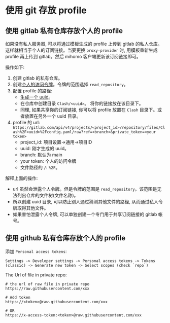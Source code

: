 # 使用 git 存放 profile

## 使用 gitlab 私有仓库存放个人的 profile

如果没有私人服务器, 可以将通过模板生成的 profile 上传到 gitlab 的私人仓库。这样就相当于个人的订阅链接。当要更换 `proxy-provider` 时, 用模板重新生成 profile 再上传到 gitlab。然后 mihomo 客户端更新该订阅链接即可。

操作如下:
1.  创建 gitlab 的私有仓库。
2.  创建[个人的访问令牌](https://gitlab.com/-/user_settings/personal_access_tokens)。令牌的范围选择 `read_repository`。
3.  配置 profile 的路径:
    -   [生成一个 uuid](https://www.uuidgenerator.net/)。
    -   在仓库中创建目录 `Clash/<uuid>`。 将你的链接放在该目录下。
    -   同理, 如果共享你的订阅链接, 你可以将 profile 放置在 `Clash` 目录下。或者放置在另外一个 uuid 目录。
4.  profile 的 url: `https://gitlab.com/api/v4/projects/<project_id>/repository/files/Clash%2F<uuid>%2Fconfig.yaml/raw?ref=<branch>&private_token=<your token>`
    -   project_id: 项目设置->通用->项目ID
    -   uuid: 刚才生成的 uuid。
    -   branch: 默认为 main
    -   your token: 个人的访问令牌
    -   文件路径的 `/`: `%2F`。

解释上面的操作:
-   url 虽然会泄露个人令牌。但是令牌的范围是 `read_repository`。该范围是无法列出仓库的文件树(文件名称)。
-   所以创建 uuid 目录, 可以防止别人通过猜测其他文件的路径, 从而通过私人令牌取得其他文件。
-   如果害怕泄露个人令牌, 可以单独创建一个专门用于共享订阅链接的 gitlab 帐号。

## 使用 github 私有仓库存放个人的 profile

添加 `Personal access tokens`:

```
Settings -> Developer settings -> Personal access tokens -> Tokens (classic) -> Generate new token -> Select scopes (check `repo`)
```

The Url of file in private repo:

```
# the url of raw file in private repo
https://raw.githubusercontent.com/xxx

# Add token
https://<token>@raw.githubusercontent.com/xxx

# OR
https://x-access-token:<token>@raw.githubusercontent.com/xxx
```
